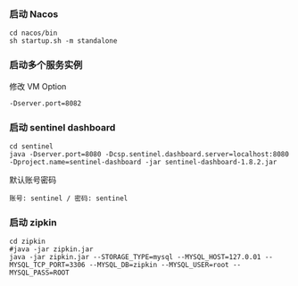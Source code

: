 ### 启动 Nacos

```shell
cd nacos/bin
sh startup.sh -m standalone
```

### 启动多个服务实例

修改 VM Option

```
-Dserver.port=8082
```

### 启动 sentinel dashboard

```shell
cd sentinel
java -Dserver.port=8080 -Dcsp.sentinel.dashboard.server=localhost:8080 -Dproject.name=sentinel-dashboard -jar sentinel-dashboard-1.8.2.jar
```

默认账号密码

```shell
账号: sentinel / 密码: sentinel
```

### 启动 zipkin
```shell
cd zipkin
#java -jar zipkin.jar
java -jar zipkin.jar --STORAGE_TYPE=mysql --MYSQL_HOST=127.0.01 --MYSQL_TCP_PORT=3306 --MYSQL_DB=zipkin --MYSQL_USER=root --MYSQL_PASS=ROOT
```